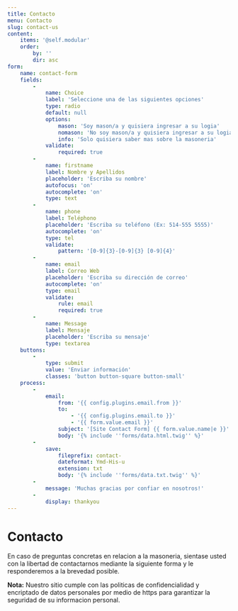 ```yaml
---
title: Contacto
menu: Contacto
slug: contact-us
content:
    items: '@self.modular'
    order:
        by: ''
        dir: asc
form:
    name: contact-form
    fields:
        -
            name: Choice
            label: 'Seleccione una de las siguientes opciones'
            type: radio
            default: null
            options:
                mason: 'Soy mason/a y quisiera ingresar a su logia'
                nomason: 'No soy mason/a y quisiera ingresar a su logia'
                info: 'Solo quisiera saber mas sobre la masoneria'
            validate:
                required: true
        -
            name: firstname
            label: Nombre y Apellidos
            placeholder: 'Escriba su nombre'
            autofocus: 'on'
            autocomplete: 'on'
            type: text
        -
            name: phone
            label: Teléphono
            placeholder: 'Escriba su teléfono (Ex: 514-555 5555)'
            autocomplete: 'on'
            type: tel
            validate:
                pattern: '[0-9]{3}-[0-9]{3} [0-9]{4}'
        -
            name: email
            label: Correo Web
            placeholder: 'Escriba su dirección de correo'
            autocomplete: 'on'
            type: email
            validate:
                rule: email
                required: true
        -
            name: Message
            label: Mensaje
            placeholder: 'Escriba su mensaje'
            type: textarea
    buttons:
        -
            type: submit
            value: 'Enviar información'
            classes: 'button button-square button-small'
    process:
        -
            email:
                from: '{{ config.plugins.email.from }}'
                to:
                    - '{{ config.plugins.email.to }}'
                    - '{{ form.value.email }}'
                subject: '[Site Contact Form] {{ form.value.name|e }}'
                body: '{% include ''forms/data.html.twig'' %}'
        -
            save:
                fileprefix: contact-
                dateformat: Ymd-His-u
                extension: txt
                body: '{% include ''forms/data.txt.twig'' %}'
        -
            message: 'Muchas gracias por confiar en nosotros!'
        -
            display: thankyou
---
```


# Contacto

En caso de preguntas concretas en relacion a la masoneria, sientase usted con la libertad de contactarnos mediante la siguiente forma y le responderemos a la brevedad posible. 

**Nota:** Nuestro sitio cumple con las politicas de confidencialidad y encriptado de datos personales por medio de https para garantizar la seguridad de su informacion personal. 
